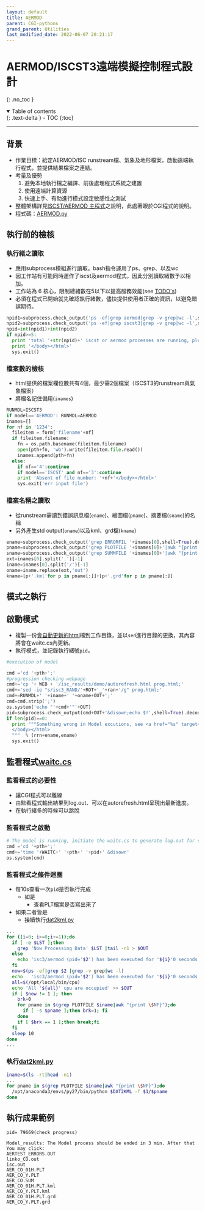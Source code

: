 ```yaml
---
layout: default
title: AERMOD
parent: CGI-pythons
grand_parent: Utilities
last_modified_date: 2022-06-07 20:21:17
---
```

# AERMOD/ISCST3遠端模擬控制程式設計
{: .no_toc }

<details open markdown="block">
  <summary>
    Table of contents
  </summary>
  {: .text-delta }
- TOC
{:toc}
</details>

---
## 背景
- 作業目標：給定AERMOD/ISC runstream檔、氣象及地形檔案，啟動遠端執行程式，並提供結果檔案之連結。
- 考量及優勢
  1. 避免本地執行檔之編譯、前後處理程式系統之建置
  1. 使用遠端計算資源
  1. 快速上手、有助進行模式設定敏感性之測試
- 整體架構詳見[ISCST/AERMOD 主程式](https://sinotec2.github.io/Focus-on-Air-Quality/PlumeModels/RemoteSystem/main/)之說明，此處著眼於CGI程式的說明。
- 程式碼：[AERMOD.py](https://github.com/sinotec2/CGI_Pythons/blob/main/isc/AERMOD.py)

## 執行前的檢核
### 執行緒之讀取
- 應用subprocess模組進行讀取。bash指令運用了ps、grep、以及wc
- 因工作站有可能同時運作了iscst及aermod程式，因此分別讀取緒數予以相加。
- 工作站為 6 核心，限制總緒數在5以下以提高服務效能(see [TODO's]())
- 必須在程式已開始就先確認執行緒數，儘快提供使用者正確的資訊，以避免錯誤期待。

```python
npid1=subprocess.check_output('ps -ef|grep aermod|grep -v grep|wc -l',shell=True).decode('utf8').strip('\n')
npid2=subprocess.check_output('ps -ef|grep iscst3|grep -v grep|wc -l',shell=True).decode('utf8').strip('\n')
npid=int(npid1)+int(npid2)
if npid>=5:
  print 'total '+str(npid)+' iscst or aermod processes are running, please wait. </br>'
  print '</body></html>'
  sys.exit()
```

### 檔案數的檢核
- html提供的檔案欄位數共有4個，最少需2個檔案（ISCST3的runstream與氣象檔案）
- 將檔名記住備用(`inames`)
```python
RUNMDL=ISCST3
if model=='AERMOD': RUNMDL=AERMOD
inames=[]
for nf in '1234':
  fileitem = form['filename'+nf]
  if fileitem.filename:
    fn = os.path.basename(fileitem.filename)
    open(pth+fn, 'wb').write(fileitem.file.read())
    inames.append(pth+fn)
  else:
    if nf=='4':continue
    if model=='ISCST' and nf=='3':continue
    print 'Absent of file number: '+nf+'</body></html>'
    sys.exit('err input file')
```
### 檔案名稱之讀取
- 從runstream需讀到錯誤訊息檔(`ename`)、繪圖檔(`pname`)、摘要檔(`sname`)的名稱
- 另外產生std output(`oname`)以及kml、grd檔(`kname`)

```python
ename=subprocess.check_output('grep ERRORFIL '+inames[0],shell=True).decode('utf8').strip('\n').split()[1]
pname=subprocess.check_output('grep PLOTFILE '+inames[0]+'|awk "{print \$NF}"',shell=True).decode('utf8').strip('\n').split()
sname=subprocess.check_output('grep SUMMFILE '+inames[0]+'|awk "{print \$NF}"',shell=True).decode('utf8').strip('\n').split()
ext=inames[0].split('.')[-1]
iname=inames[0].split('/')[-1]
oname=iname.replace(ext,'out')
kname=[p+'.kml'for p in pname[:]]+[p+'.grd'for p in pname[:]]
```
## 模式之執行
## 啟動模式
- 複製一份[會自動更新的html](https://sinotec2.github.io/Focus-on-Air-Quality/utilities/Graphics/HTML/autorefresh/)檔到工作目錄，並以`sed`進行目錄的更換，其內容將會在waitc.cs內更新。
- 執行模式，並記錄執行緒號`pid`。

```python
#execution of model

cmd ='cd '+pth+';'
#progression checking webpage
cmd+='cp '+ WEB + '/isc_results/demo/autorefresh.html prog.html;'
cmd+='sed -ie "s/isc3_RAND/'+ROT+'_'+ran+'/g" prog.html;'
cmd+=RUNMDL+' '+iname+' '+oname+OUT+';'
cmd=cmd.strip(';')
os.system('echo "'+cmd+'"'+OUT)
pid=subprocess.check_output(cmd+OUT+'&disown;echo $!',shell=True).decode('utf8').strip('\n')
if len(pid)==0:
  print """Something wrong in Model excutions, see <a href="%s" target="_blank">%s</a>
  </body></html>
  """  % (rrn+ename,ename)
  sys.exit()
```
## 監看程式[waitc.cs](https://sinotec2.github.io/Focus-on-Air-Quality/utilities/CGI-pythons/waitc_cs.txt)

### 監看程式的必要性
- 讓CGI程式可以離線
- 由監看程式輸出結果到log.out、可以在autorefresh.html呈現出最新進度。
- 在執行緒多的時候可以跳脫

### 監看程式之啟動

```python
# The model is running, initiate the waitc.cs to generate log.out for showing progress
cmd ='cd '+pth+';'
cmd+='time '+WAITC+' '+pth+' '+pid+' &disown'
os.system(cmd)
```
### 監看程式之條件迴圈

- 每10s查看一次`pid`是否執行完成
  - 如是
    - 查看PLT檔案是否寫出來了
- 如果二者皆是
  - 接續執行[dat2kml.py](https://sinotec2.github.io/Focus-on-Air-Quality/utilities/GIS/wr_kml/#dat2kml)

```bash
...
for ((i=0; i>=0;i+=1));do
  if [ -e $LST ];then 
    grep 'Now Processing Data' $LST |tail -n1 > $OUT
  else
    echo 'isc3/aermod (pid='$2') has been executed for '${i}'0 seconds' >> $OUT
  fi
  now=$(ps -ef|grep $2 |grep -v grep|wc -l)  
  echo   'isc3/aermod (pid='$2') has been executed for '${i}'0 seconds' >> $OUT
  all=$(/opt/local/bin/cpu)
  echo 'All '${all}' cpu are occupied' >> $OUT
  if [ $now != 1 ]; then 
    brk=0
    for pname in $(grep PLOTFILE $iname|awk "{print \$NF}");do
      if [ -s $pname ];then brk=1; fi
    done 
    if [ $brk == 1 ];then break;fi
  fi
  sleep 10 
done
...
```
### 執行[dat2kml.py](https://sinotec2.github.io/Focus-on-Air-Quality/utilities/GIS/wr_kml/#dat2kml)

```bash
iname=$(ls -rt|head -n1)
...
for pname in $(grep PLOTFILE $iname|awk "{print \$NF}");do
  /opt/anaconda3/envs/py27/bin/python $DAT2KML -f $1/$pname
done
```

## 執行成果範例

```
pid= 79669(check progress)

Model_results: The Model process should be ended in 3 min. After that You may click:
AERTEST_ERRORS.OUT
linko_CO.out
isc.out
AER_CO_01H.PLT
AER_CO_Y.PLT
AER_CO.SUM
AER_CO_01H.PLT.kml
AER_CO_Y.PLT.kml
AER_CO_01H.PLT.grd
AER_CO_Y.PLT.grd
```